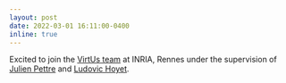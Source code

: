 ```yaml
---
layout: post
date: 2022-03-01 16:11:00-0400
inline: true
---
```


Excited to join the [VirtUs team](https://www.inria.fr/en/virtus) at INRIA, Rennes under the supervision of [Julien Pettre](https://people.rennes.inria.fr//Julien.Pettre//) and [Ludovic Hoyet](https://people.rennes.inria.fr/Ludovic.Hoyet/).